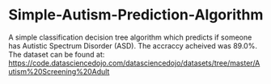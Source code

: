 # Simple-Autism-Prediction-Algorithm
A simple classification decision tree algorithm which predicts if someone has Autistic Spectrum Disorder (ASD). The accraccy acheived was 89.0%. The dataset can be found at: https://code.datasciencedojo.com/datasciencedojo/datasets/tree/master/Autism%20Screening%20Adult 
